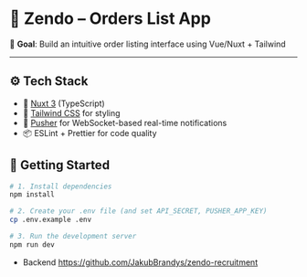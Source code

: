 # 🧾 Zendo – Orders List App

🎯 **Goal**: Build an intuitive order listing interface using Vue/Nuxt + Tailwind

---

## ⚙️ Tech Stack

- 🌱 [Nuxt 3](https://nuxt.com/) (TypeScript)
- 🎨 [Tailwind CSS](https://tailwindcss.com/) for styling
- 🔁 [Pusher](https://pusher.com/) for WebSocket-based real-time notifications
- 📦 ESLint + Prettier for code quality

## 🚀 Getting Started
```bash
# 1. Install dependencies
npm install

# 2. Create your .env file (and set API_SECRET, PUSHER_APP_KEY)
cp .env.example .env

# 3. Run the development server
npm run dev
```

- Backend https://github.com/JakubBrandys/zendo-recruitment